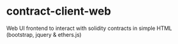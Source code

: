 # contract-client-web
Web UI frontend to interact with solidity contracts in simple HTML (bootstrap, jquery & ethers.js) 
